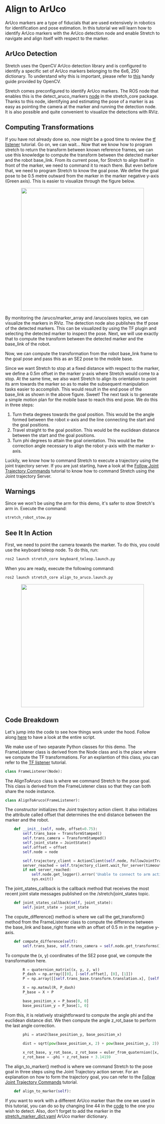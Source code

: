 # Align to ArUco
ArUco markers are a type of fiducials that are used extensively in robotics for identification and pose estimation. In this tutorial we will learn how to identify ArUco markers with the ArUco detection node and enable Stretch to navigate and align itself with respect to the marker.

## ArUco Detection
Stretch uses the OpenCV ArUco detection library and is configured to identify a specific set of ArUco markers belonging to the 6x6, 250 dictionary. To understand why this is important, please refer to [this](https://docs.opencv.org/4.x/d5/dae/tutorial_aruco_detection.html) handy guide provided by OpenCV.

Stretch comes preconfigured to identify ArUco markers. The ROS node that enables this is the detect_aruco_markers [node](https://github.com/hello-robot/stretch_ros2/blob/galactic/stretch_core/stretch_core/detect_aruco_markers.py) in the stretch_core package. Thanks to this node, identifying and estimating the pose of a marker is as easy as pointing the camera at the marker and running the detection node. It is also possible and quite convenient to visualize the detections with RViz.

## Computing Transformations
If you have not already done so, now might be a good time to review the [tf listener](https://docs.hello-robot.com/0.2/stretch-tutorials/ros2/example_10/) tutorial. Go on, we can wait…
Now that we know how to program stretch to return the transform between known reference frames, we can use this knowledge to compute the transform between the detected marker and the robot base_link. From its current pose, for Stretch to align itself in front of the marker, we need to command it to reach there. But even before that, we need to program Stretch to know the goal pose. We define the goal pose to be 0.5 metre outward from the marker in the marker negative y-axis (Green axis). This is easier to visualize through the figure below.

<p align="center">
    <img src="https://user-images.githubusercontent.com/97639181/196329130-986c3af9-6dc9-4d9b-8a74-626d12b1d82c.png" width="400">
</p>

<!-- Add images to show alignment and tranformations -->

By monitoring the /aruco/marker_array and /aruco/axes topics, we can visualize the markers in RViz. The detection node also publishes the tf pose of the detected markers. This can be visualized by using the TF plugin and selecting the detected marker to inspect the pose. Next, we will use exactly that to compute the transform between the detected marker and the base_link of the robot.

Now, we can compute the transformation from the robot base_link frame to the goal pose and pass this as an SE2 pose to the mobile base.

Since we want Stretch to stop at a fixed distance with respect to the marker, we define a 0.5m offset in the marker y-axis where Stretch would come to a stop. At the same time, we also want Stretch to align its orientation to point its arm towards the marker so as to make the subsequent manipulation tasks easier to accomplish. This would result in the end pose of the base_link as shown in the above figure. Sweet! The next task is to generate a simple motion plan for the mobile base to reach this end pose. We do this in three steps:
1. Turn theta degrees towards the goal position. This would be the angle formed between the robot x-axis and the line connecting the start and the goal positions.
2. Travel straight to the goal position. This would be the euclidean distance between the start and the goal positions.
3. Turn phi degrees to attain the goal orientation. This would be the correction angle necessary to align the robot y-axis with the marker x-axis.

Luckily, we know how to command Stretch to execute a trajectory using the joint trajectory server. If you are just starting, have a look at the [Follow Joint Trajectory Commands](https://docs.hello-robot.com/0.2/stretch-tutorials/ros2/follow_joint_trajectory/) tutorial to know how to command Stretch using the Joint trajectory Server.

## Warnings
Since we won't be using the arm for this demo, it's safer to stow Stretch's arm in. Execute the command:
```bash
stretch_robot_stow.py
```

## See It In Action
First, we need to point the camera towards the marker. To do this, you could use the keyboard teleop node. To do this, run:
```bash
ros2 launch stretch_core keyboard_teleop.launch.py
```

When you are ready, execute the following command:
```bash
ros2 launch stretch_core align_to_aruco.launch.py
```

<p align="center">
    <img src="https://user-images.githubusercontent.com/97639181/196327520-7a3b6743-8e2c-4ec0-8603-ba9baff7aa34.gif" width="400">
</p>

## Code Breakdown
Let's jump into the code to see how things work under the hood. Follow along [here](https://github.com/hello-robot/stretch_ros2/blob/galactic/stretch_core/stretch_core/align_to_aruco.py) to have a look at the entire script.

We make use of two separate Python classes for this demo. The FrameListener class is derived from the Node class and is the place where we compute the TF transformations. For an explantion of this class, you can refer to the [TF listener](https://docs.hello-robot.com/0.2/stretch-tutorials/ros2/example_10/) tutorial.
```python
class FrameListener(Node):
```

The AlignToAruco class is where we command Stretch to the pose goal. This class is derived from the FrameListener class so that they can both share the node instance.
```python
class AlignToAruco(FrameListener):
```

The constructor initializes the Joint trajectory action client. It also initializes the attribute called offset that determines the end distance between the marker and the robot.
```python
    def __init__(self, node, offset=0.75):
        self.trans_base = TransformStamped()
        self.trans_camera = TransformStamped()
        self.joint_state = JointState()
        self.offset = offset
        self.node = node

        self.trajectory_client = ActionClient(self.node, FollowJointTrajectory, '/stretch_controller/follow_joint_trajectory')
        server_reached = self.trajectory_client.wait_for_server(timeout_sec=60.0)
        if not server_reached:
            self.node.get_logger().error('Unable to connect to arm action server. Timeout exceeded.')
            sys.exit()
```

The joint_states_callback is the callback method that receives the most recent joint state messages published on the /stretch/joint_states topic.
```python
    def joint_states_callback(self, joint_state):
        self.joint_state = joint_state
```

The copute_difference() method is where we call the get_transform() method from the FrameListener class to compute the difference between the base_link and base_right frame with an offset of 0.5 m in the negative y-axis.
```python
    def compute_difference(self):
        self.trans_base, self.trans_camera = self.node.get_transforms()
```

To compute the (x, y) coordinates of the SE2 pose goal, we compute the transformation here.
```python
        R = quaternion_matrix((x, y, z, w))
        P_dash = np.array([[0], [-self.offset], [0], [1]])
        P = np.array([[self.trans_base.transform.translation.x], [self.trans_base.transform.translation.y], [0], [1]])

        X = np.matmul(R, P_dash)
        P_base = X + P

        base_position_x = P_base[0, 0]
        base_position_y = P_base[1, 0]
```

From this, it is relatively straightforward to compute the angle phi and the euclidean distance dist. We then compute the angle z_rot_base to perform the last angle correction.
```python
        phi = atan2(base_position_y, base_position_x)
        
        dist = sqrt(pow(base_position_x, 2) + pow(base_position_y, 2))

        x_rot_base, y_rot_base, z_rot_base = euler_from_quaternion([x, y, z, w])
        z_rot_base = -phi + z_rot_base + 3.14159
```

The align_to_marker() method is where we command Stretch to the pose goal in three steps using the Joint Trajectory action server. For an explanation on how to form the trajectory goal, you can refer to the [Follow Joint Trajectory Commands](https://docs.hello-robot.com/0.2/stretch-tutorials/ros2/follow_joint_trajectory/) tutorial.
```python
    def align_to_marker(self):
```

If you want to work with a different ArUco marker than the one we used in this tutorial, you can do so by changing line 44 in the [code](https://github.com/hello-robot/stretch_ros2/blob/galactic/stretch_core/stretch_core/align_to_aruco.py#L44) to the one you wish to detect. Also, don't forget to add the marker in the [stretch_marker_dict.yaml](https://github.com/hello-robot/stretch_ros2/blob/galactic/stretch_core/config/stretch_marker_dict.yaml) ArUco marker dictionary.
